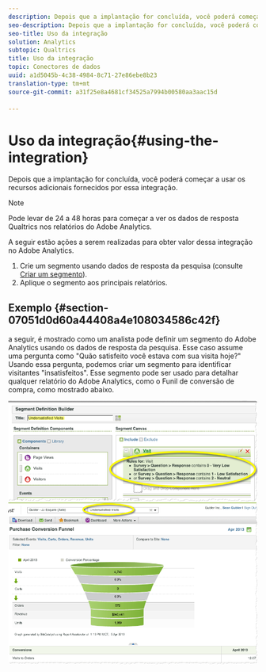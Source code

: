 ```yaml
---
description: Depois que a implantação for concluída, você poderá começar a usar os recursos adicionais fornecidos por essa integração.
seo-description: Depois que a implantação for concluída, você poderá começar a usar os recursos adicionais fornecidos por essa integração.
seo-title: Uso da integração
solution: Analytics
subtopic: Qualtrics
title: Uso da integração
topic: Conectores de dados
uuid: a1d5045b-4c38-4984-8c71-27e86ebe8b23
translation-type: tm+mt
source-git-commit: a31f25e8a4681cf34525a7994b00580aa3aac15d

---
```



# Uso da integração{#using-the-integration}

Depois que a implantação for concluída, você poderá começar a usar os recursos adicionais fornecidos por essa integração.

>[!NOTE]
>
>Pode levar de 24 a 48 horas para começar a ver os dados de resposta Qualtrics nos relatórios do Adobe Analytics.

A seguir estão ações a serem realizadas para obter valor dessa integração no Adobe Analytics.

1. Crie um segmento usando dados de resposta da pesquisa (consulte [Criar um segmento](https://docs.adobe.com/content/help/en/analytics/components/segmentation/seg-home.html)).
1. Aplique o segmento aos principais relatórios.

## Exemplo {#section-07051d0d60a44408a4e108034586c42f}

a seguir, é mostrado como um analista pode definir um segmento do Adobe Analytics usando os dados de resposta da pesquisa. Esse caso assume uma pergunta como "Quão satisfeito você estava com sua visita hoje?" Usando essa pergunta, podemos criar um segmento para identificar visitantes "insatisfeitos". Esse segmento pode ser usado para detalhar qualquer relatório do Adobe Analytics, como o Funil de conversão de compra, como mostrado abaixo.

![](assets/using-1.png) ![](assets/using-2.png)

